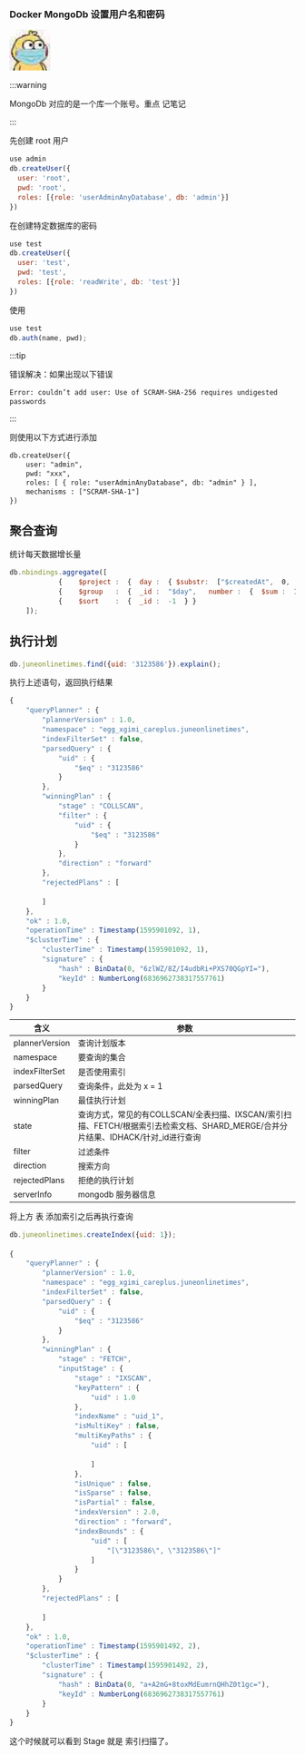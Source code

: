 ### Docker MongoDb 设置用户名和密码

<img src="../.vuepress/public/20200414831524_euybYk.jpg" alt="é²ç«æï¼æ´å£ç½©" style="zoom:150%;" />

:::warning

MongoDb 对应的是一个库一个账号。重点 记笔记

:::

先创建 root 用户

```js
use admin
db.createUser({
  user: 'root',
  pwd: 'root',
  roles: [{role: 'userAdminAnyDatabase', db: 'admin'}]
})
```



在创建特定数据库的密码

```js
use test
db.createUser({
  user: 'test',
  pwd: 'test',
  roles: [{role: 'readWrite', db: 'test'}]
})
```



使用

```js
use test
db.auth(name, pwd);
```



:::tip

错误解决：如果出现以下错误

```shell
Error: couldn’t add user: Use of SCRAM-SHA-256 requires undigested passwords
```

:::

则使用以下方式进行添加

```shell
db.createUser({ 
    user: "admin", 
    pwd: "xxx", 
    roles: [ { role: "userAdminAnyDatabase", db: "admin" } ], 
    mechanisms : ["SCRAM-SHA-1"] 
})
```



## 聚合查询

统计每天数据增长量

```js
db.nbindings.aggregate([
            {    $project :  {  day :  { $substr:  ["$createdAt",  0,  10]  } } },
            {    $group   :  {  _id :  "$day",   number :  {  $sum :  1  } } },
            {    $sort    :  {  _id :  -1  } }
    ]);
```



## 执行计划

```js
db.juneonlinetimes.find({uid: '3123586'}).explain();
```

执行上述语句，返回执行结果

```js
{ 
    "queryPlanner" : {
        "plannerVersion" : 1.0, 
        "namespace" : "egg_xgimi_careplus.juneonlinetimes", 
        "indexFilterSet" : false, 
        "parsedQuery" : {
            "uid" : {
                "$eq" : "3123586"
            }
        }, 
        "winningPlan" : {
            "stage" : "COLLSCAN", 
            "filter" : {
                "uid" : {
                    "$eq" : "3123586"
                }
            }, 
            "direction" : "forward"
        }, 
        "rejectedPlans" : [

        ]
    }, 
    "ok" : 1.0, 
    "operationTime" : Timestamp(1595901092, 1), 
    "$clusterTime" : {
        "clusterTime" : Timestamp(1595901092, 1), 
        "signature" : {
            "hash" : BinData(0, "6zlWZ/8Z/I4udbRi+PXS70QGpYI="), 
            "keyId" : NumberLong(6836962738317557761)
        }
    }
}
```





| 含义           | 参数                                                         |
| -------------- | ------------------------------------------------------------ |
| plannerVersion | 查询计划版本                                                 |
| namespace      | 要查询的集合                                                 |
| indexFilterSet | 是否使用索引                                                 |
| parsedQuery    | 查询条件，此处为 x = 1                                       |
| winningPlan    | 最佳执行计划                                                 |
| state          | 查询方式，常见的有COLLSCAN/全表扫描、IXSCAN/索引扫描、FETCH/根据索引去检索文档、SHARD_MERGE/合并分片结果、IDHACK/针对_id进行查询 |
| filter         | 过滤条件                                                     |
| direction      | 搜索方向                                                     |
| rejectedPlans  | 拒绝的执行计划                                               |
| serverInfo     | mongodb 服务器信息                                           |



将上方 表 添加索引之后再执行查询

```js
db.juneonlinetimes.createIndex({uid: 1});

{ 
    "queryPlanner" : {
        "plannerVersion" : 1.0, 
        "namespace" : "egg_xgimi_careplus.juneonlinetimes", 
        "indexFilterSet" : false, 
        "parsedQuery" : {
            "uid" : {
                "$eq" : "3123586"
            }
        }, 
        "winningPlan" : {
            "stage" : "FETCH", 
            "inputStage" : {
                "stage" : "IXSCAN", 
                "keyPattern" : {
                    "uid" : 1.0
                }, 
                "indexName" : "uid_1", 
                "isMultiKey" : false, 
                "multiKeyPaths" : {
                    "uid" : [

                    ]
                }, 
                "isUnique" : false, 
                "isSparse" : false, 
                "isPartial" : false, 
                "indexVersion" : 2.0, 
                "direction" : "forward", 
                "indexBounds" : {
                    "uid" : [
                        "[\"3123586\", \"3123586\"]"
                    ]
                }
            }
        }, 
        "rejectedPlans" : [

        ]
    }, 
    "ok" : 1.0, 
    "operationTime" : Timestamp(1595901492, 2), 
    "$clusterTime" : {
        "clusterTime" : Timestamp(1595901492, 2), 
        "signature" : {
            "hash" : BinData(0, "a+A2mG+8toxMdEumrnQHhZ0t1gc="), 
            "keyId" : NumberLong(6836962738317557761)
        }
    }
}

```

这个时候就可以看到 Stage 就是  索引扫描了。